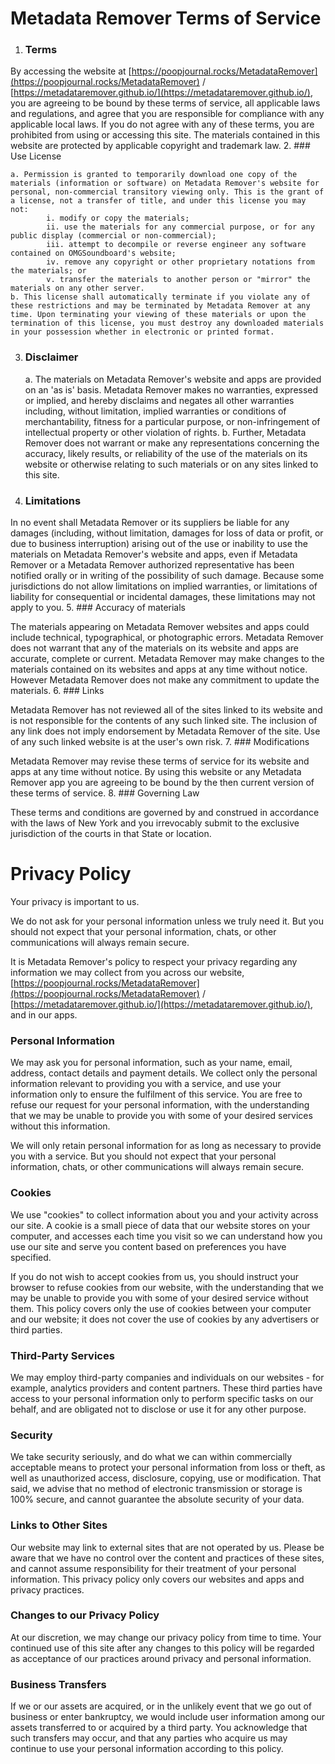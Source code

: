 # Metadata Remover Terms of Service

1. ### Terms

By accessing the website at [https://poopjournal.rocks/MetadataRemover](https://poopjournal.rocks/MetadataRemover) / [https://metadataremover.github.io/](https://metadataremover.github.io/), you are agreeing to be bound by these terms of service, all applicable laws and regulations, and agree that you are responsible for compliance with any applicable local laws. If you do not agree with any of these terms, you are prohibited from using or accessing this site. The materials contained in this website are protected by applicable copyright and trademark law.
2. ### Use License

    a. Permission is granted to temporarily download one copy of the materials (information or software) on Metadata Remover's website for personal, non-commercial transitory viewing only. This is the grant of a license, not a transfer of title, and under this license you may not:
            i. modify or copy the materials;
            ii. use the materials for any commercial purpose, or for any public display (commercial or non-commercial);
            iii. attempt to decompile or reverse engineer any software contained on OMGSoundboard's website;
            iv. remove any copyright or other proprietary notations from the materials; or
            v. transfer the materials to another person or "mirror" the materials on any other server.
    b. This license shall automatically terminate if you violate any of these restrictions and may be terminated by Metadata Remover at any time. Upon terminating your viewing of these materials or upon the termination of this license, you must destroy any downloaded materials in your possession whether in electronic or printed format.

3. ### Disclaimer

    a. The materials on Metadata Remover's website and apps are provided on an 'as is' basis. Metadata Remover makes no warranties, expressed or implied, and hereby disclaims and negates all other warranties including, without limitation, implied warranties or conditions of merchantability, fitness for a particular purpose, or non-infringement of intellectual property or other violation of rights.
    b. Further, Metadata Remover does not warrant or make any representations concerning the accuracy, likely results, or reliability of the use of the materials on its website or otherwise relating to such materials or on any sites linked to this site.

4. ### Limitations

In no event shall Metadata Remover or its suppliers be liable for any damages (including, without limitation, damages for loss of data or profit, or due to business interruption) arising out of the use or inability to use the materials on Metadata Remover's website and apps, even if Metadata Remover or a Metadata Remover authorized representative has been notified orally or in writing of the possibility of such damage. Because some jurisdictions do not allow limitations on implied warranties, or limitations of liability for consequential or incidental damages, these limitations may not apply to you.
5. ### Accuracy of materials

The materials appearing on Metadata Remover websites and apps could include technical, typographical, or photographic errors. Metadata Remover does not warrant that any of the materials on its website and apps are accurate, complete or current. Metadata Remover may make changes to the materials contained on its websites and apps at any time without notice. However Metadata Remover does not make any commitment to update the materials.
6. ### Links

Metadata Remover has not reviewed all of the sites linked to its website and is not responsible for the contents of any such linked site. The inclusion of any link does not imply endorsement by Metadata Remover of the site. Use of any such linked website is at the user's own risk.
7. ### Modifications

Metadata Remover may revise these terms of service for its website and apps at any time without notice. By using this website or any Metadata Remover app you are agreeing to be bound by the then current version of these terms of service.
8. ### Governing Law

These terms and conditions are governed by and construed in accordance with the laws of New York and you irrevocably submit to the exclusive jurisdiction of the courts in that State or location.

# **Privacy Policy**

Your privacy is important to us.

We do not ask for your personal information unless we truly need it. But you should not expect that your personal information, chats, or other communications will always remain secure.

It is Metadata Remover's policy to respect your privacy regarding any information we may collect from you across our website, [https://poopjournal.rocks/MetadataRemover](https://poopjournal.rocks/MetadataRemover) / [https://metadataremover.github.io/](https://metadataremover.github.io/), and in our apps.

### Personal Information

We may ask you for personal information, such as your name, email, address, contact details and payment details. We collect only the personal information relevant to providing you with a service, and use your information only to ensure the fulfilment of this service. You are free to refuse our request for your personal information, with the understanding that we may be unable to provide you with some of your desired services without this information.

We will only retain personal information for as long as necessary to provide you with a service. But you should not expect that your personal information, chats, or other communications will always remain secure.

### Cookies

We use "cookies" to collect information about you and your activity across our site. A cookie is a small piece of data that our website stores on your computer, and accesses each time you visit so we can understand how you use our site and serve you content based on preferences you have specified.

If you do not wish to accept cookies from us, you should instruct your browser to refuse cookies from our website, with the understanding that we may be unable to provide you with some of your desired service without them. This policy covers only the use of cookies between your computer and our website; it does not cover the use of cookies by any advertisers or third parties.

### Third-Party Services

We may employ third-party companies and individuals on our websites - for example, analytics providers and content partners. These third parties have access to your personal information only to perform specific tasks on our behalf, and are obligated not to disclose or use it for any other purpose.

### Security

We take security seriously, and do what we can within commercially acceptable means to protect your personal information from loss or theft, as well as unauthorized access, disclosure, copying, use or modification. That said, we advise that no method of electronic transmission or storage is 100% secure, and cannot guarantee the absolute security of your data.

### Links to Other Sites

Our website may link to external sites that are not operated by us. Please be aware that we have no control over the content and practices of these sites, and cannot assume responsibility for their treatment of your personal information. This privacy policy only covers our websites and apps and privacy practices.

### Changes to our Privacy Policy

At our discretion, we may change our privacy policy from time to time. Your continued use of this site after any changes to this policy will be regarded as acceptance of our practices around privacy and personal information.

### Business Transfers

If we or our assets are acquired, or in the unlikely event that we go out of business or enter bankruptcy, we would include user information among our assets transferred to or acquired by a third party. You acknowledge that such transfers may occur, and that any parties who acquire us may continue to use your personal information according to this policy.
